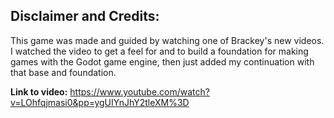 ## Disclaimer and Credits:
This game was made and guided by watching one of Brackey's new videos. I watched the video to get a feel for and to build a foundation for making games with the Godot game engine, then just added my continuation with that base and foundation.

**Link to video:** https://www.youtube.com/watch?v=LOhfqjmasi0&pp=ygUIYnJhY2tleXM%3D
